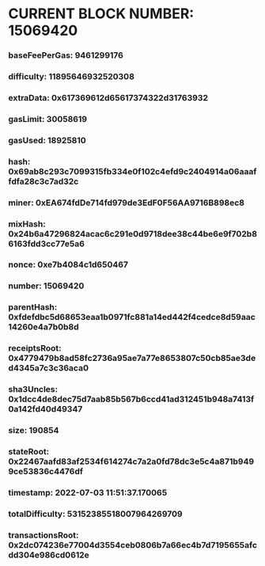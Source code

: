 # CURRENT BLOCK NUMBER: 15069420

### baseFeePerGas: 9461299176
### difficulty: 11895646932520308
### extraData: 0x617369612d65617374322d31763932
### gasLimit: 30058619
### gasUsed: 18925810
### hash: 0x69ab8c293c7099315fb334e0f102c4efd9c2404914a06aaaffdfa28c3c7ad32c
### miner: 0xEA674fdDe714fd979de3EdF0F56AA9716B898ec8
### mixHash: 0x24b6a47296824acac6c291e0d9718dee38c44be6e9f702b86163fdd3cc77e5a6
### nonce: 0xe7b4084c1d650467
### number: 15069420
### parentHash: 0xfdefdbc5d68653eaa1b0971fc881a14ed442f4cedce8d59aac14260e4a7b0b8d
### receiptsRoot: 0x4779479b8ad58fc2736a95ae7a77e8653807c50cb85ae3ded4345a7c3c36aca0
### sha3Uncles: 0x1dcc4de8dec75d7aab85b567b6ccd41ad312451b948a7413f0a142fd40d49347
### size: 190854
### stateRoot: 0x22467aafd83af2534f614274c7a2a0fd78dc3e5c4a871b9499ce53836c4476df
### timestamp: 2022-07-03 11:51:37.170065
### totalDifficulty: 53152385518007964269709
### transactionsRoot: 0x2dc074236e77004d3554ceb0806b7a66ec4b7d7195655afcdd304e986cd0612e
